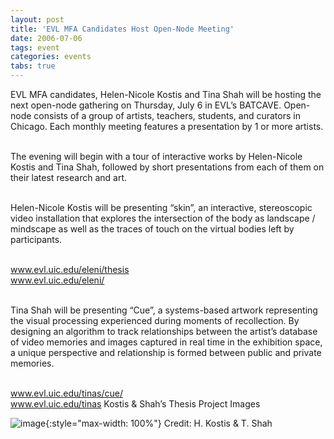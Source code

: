 ```yaml
---
layout: post
title: 'EVL MFA Candidates Host Open-Node Meeting'
date: 2006-07-06
tags: event
categories: events
tabs: true
---
```


EVL MFA candidates, Helen-Nicole Kostis and Tina Shah will be hosting the next open-node gathering on Thursday, July 6 in EVL&rsquo;s BATCAVE. Open-node consists of a group of artists, teachers, students, and curators in Chicago. Each monthly meeting features a presentation by 1 or more artists.<br><br>

The evening will begin with a tour of interactive works by Helen-Nicole Kostis and Tina Shah, followed by short presentations from each of them on their latest research and art.<br><br>

Helen-Nicole Kostis will be presenting &ldquo;skin&rdquo;, an interactive, stereoscopic video installation that explores the intersection of the body as landscape / mindscape as well as the traces of touch on the virtual bodies left by participants.<br><br>

<a href="http://www.evl.uic.edu/eleni/thesis">www.evl.uic.edu/eleni/thesis</a><br>
<a href="http://www.evl.uic.edu/eleni/">www.evl.uic.edu/eleni/</a><br><br>

Tina Shah will be presenting &ldquo;Cue&rdquo;, a systems-based artwork representing the visual processing experienced during moments of recollection. By designing an algorithm to track relationships between the artist&rsquo;s database of video memories and images captured in real time in the exhibition space, a unique perspective and relationship is formed between public and private memories.<br><br>

<a href="http://www.evl.uic.edu/tinas/cue/">www.evl.uic.edu/tinas/cue/</a><br>
<a href="http://www.evl.uic.edu/tinas">www.evl.uic.edu/tinas</a>
Kostis &amp; Shah&rsquo;s Thesis Project Images

![image](https://www.evl.uic.edu/output/originals/eleni_tina_thesis.gif-srcw.jpg){:style="max-width: 100%"}
Credit: H. Kostis &amp; T. Shah

